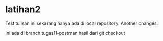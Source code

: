 # latihan2
Test tulisan ini sekarang hanya ada di local repository.
Another changes.

Ini ada di branch tugas11-postman
hasil dari git checkout

